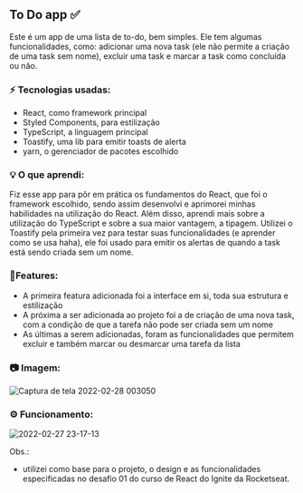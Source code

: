 ## To Do app ✅

Este é um app de uma lista de to-do, bem simples. Ele tem algumas funcionalidades, como: adicionar uma nova task (ele não permite a criação de uma task sem nome), excluir uma task e marcar a task como concluída ou não.

### ⚡ Tecnologias usadas:
- React, como framework principal
- Styled Components, para estilização
- TypeScript, a linguagem principal
- Toastify, uma lib para emitir toasts de alerta
- yarn, o gerenciador de pacotes escolhido

### 💡 O que aprendi:
Fiz esse app para pôr em prática os fundamentos do React, que foi o framework escolhido, sendo assim desenvolvi e aprimorei minhas habilidades na utilização do React. Além disso, aprendi mais sobre a utilização do TypeScript e sobre a sua maior vantagem, a tipagem. Utilizei o Toastify pela primeira vez para testar suas funcionalidades (e aprender como se usa haha), ele foi usado para emitir os alertas de quando a task está sendo criada sem um nome.

### 🚩Features:
- A primeira featura adicionada foi a interface em si, toda sua estrutura e estilização
- A próxima a ser adicionada ao projeto foi a de criação de uma nova task, com a condição de que a tarefa não pode ser criada sem um nome
- As últimas a serem adicionadas, foram as funcionalidades que permitem excluir e também marcar ou desmarcar uma tarefa da lista

### 📷 Imagem:
![Captura de tela 2022-02-28 003050](https://user-images.githubusercontent.com/72895317/155919405-4b402baa-f81c-4df7-b333-179502ed0ac6.png)

### ⚙️ Funcionamento:
![2022-02-27 23-17-13](https://user-images.githubusercontent.com/72895317/155919364-69d2e693-17d8-41f0-8600-52c3d7c601ae.gif)

Obs.:
- utilizei como base para o projeto, o design e as funcionalidades especificadas no desafio 01 do curso de React do Ignite da Rocketseat.
